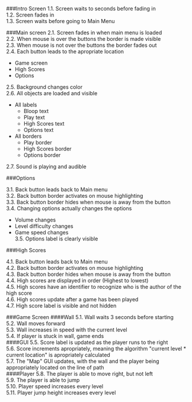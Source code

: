 ###Intro Screen
1.1. Screen waits to seconds before fading in<br>
1.2. Screen fades in<br>
1.3. Screen waits before going to Main Menu<br>

###Main screen
2.1. Screen fades in when main menu is loaded<br>
2.2. When mouse is over the buttons the border is made visible<br>
2.3. When mouse is not over the buttons the border fades out<br>
2.4. Each button leads to the apropriate location
  * Game screen
  * High Scores
  * Options<br>

2.5. Background changes color<br>
2.6. All objects are loaded and visible
  * All labels
    * Bloop text
    * Play text
    * High Scores text
    * Options text
  * All borders
    * Play border
    * High Scores border
    * Options border<br>

2.7. Sound is playing and audible<br>

###Options

3.1. Back button leads back to Main menu<br>
3.2. Back button border activates on mouse highlighting<br>
3.3. Back button border hides when mouse is away from the button<br>
3.4. Changing options actually changes the options<br>
  * Volume changes
  * Level difficulty changes
  * Game speed changes<br>
3.5. Options label is clearly visible<br>


###High Scores

4.1. Back button leads back to Main menu<br>
4.2. Back button border activates on mouse highlighting<br>
4.3. Back button border hides when mouse is away from the button<br>
4.4. High scores are displayed in order (Highest to lowest)<br>
4.5. High scores have an identifier to recognize who is the author of the high score<br>
4.6. High scores update after a game has been played<br>
4.7. High score label is visible and not hidden<br>


###Game Screen
####Wall
5.1. Wall waits 3 seconds before starting<br>
5.2. Wall moves forward<br>
5.3. Wall increases in speed with the current level<br>
5.4. If player is stuck in wall, game ends<br>
####GUI
5.5. Score label is updated as the player runs to the right <br>
5.6. Score increments apropriately, meaning the algorithm "current level * current location" is apropriately calculated<br>
5.7. The "Map" GUI updates, with the wall and the player being appropriately located on the line of path<br>
####Player
5.8. The player is able to move right, but not left<br>
5.9. The player is able to jump<br>
5.10. Player speed increases every level<br>
5.11. Player jump height increases every level<br>
